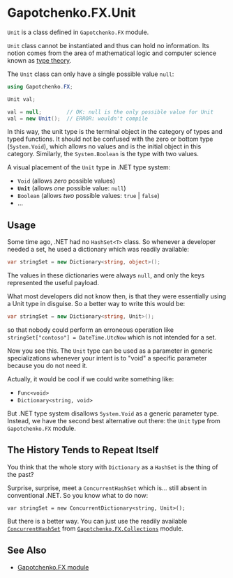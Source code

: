 ﻿# Gapotchenko.FX.Unit

`Unit` is a class defined in `Gapotchenko.FX` module.

`Unit` class cannot be instantiated and thus can hold no information.
Its notion comes from the area of mathematical logic and computer science known as [type theory](https://en.wikipedia.org/wiki/Type_theory).

The `Unit` class can only have a single possible value `null`:

``` csharp
using Gapotchenko.FX;

Unit val;

val = null;        // OK: null is the only possible value for Unit
val = new Unit();  // ERROR: wouldn't compile
```

In this way, the unit type is the terminal object in the category of types and typed functions.
It should not be confused with the zero or bottom type (`System.Void`), which allows no values and is the initial object in this category.
Similarly, the `System.Boolean` is the type with two values.

A visual placement of the `Unit` type in .NET type system:

- `Void` (allows *zero* possible values)
- **`Unit`** (allows *one* possible value: `null`)
- `Boolean` (allows *two* possible values: `true` | `false`)
- …

## Usage

Some time ago, .NET had no `HashSet<T>` class.
So whenever a developer needed a set, he used a dictionary which was readily available:

``` csharp
var stringSet = new Dictionary<string, object>();
```

The values in these dictionaries were always `null`, and only the keys represented the useful payload.

What most developers did not know then, is that they were essentially using a Unit type in disguise.
So a better way to write this would be:

``` csharp
var stringSet = new Dictionary<string, Unit>();
```

so that nobody could perform an erroneous operation like `stringSet["contoso"] = DateTime.UtcNow` which is not intended for a set.

Now you see this. 
The `Unit` type can be used as a parameter in generic specializations whenever your intent is to "void" a specific parameter because you do not need it.

Actually, it would be cool if we could write something like:

- `Func<void>`
- `Dictionary<string, void>`

But .NET type system disallows `System.Void` as a generic parameter type.
Instead, we have the second best alternative out there: the `Unit` type from `Gapotchenko.FX` module.

## The History Tends to Repeat Itself

You think that the whole story with `Dictionary` as a `HashSet` is the thing of the past?

Surprise, surprise, meet a `ConcurrentHashSet` which is… still absent in conventional .NET.
So you know what to do now:

```
var stringSet = new ConcurrentDictionary<string, Unit>();
```

But there is a better way.
You can just use the readily available [`ConcurrentHashSet`](../Gapotchenko.FX.Collections/Concurrent/ConcurrentHashSet.cs) from [`Gapotchenko.FX.Collections`](../Gapotchenko.FX.Collections#gapotchenkofxcollections) module.

## See Also

- [Gapotchenko.FX module](../Gapotchenko.FX)
